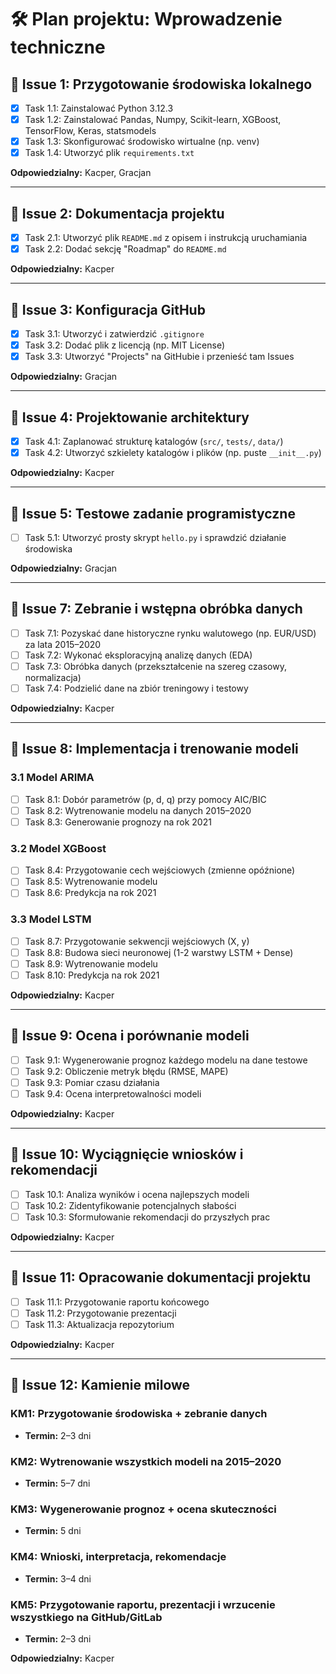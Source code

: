 # 🛠️ Plan projektu: Wprowadzenie techniczne

## 📌 Issue 1: Przygotowanie środowiska lokalnego
- [x] Task 1.1: Zainstalować Python 3.12.3
- [x] Task 1.2: Zainstalować Pandas, Numpy, Scikit-learn, XGBoost, TensorFlow, Keras, statsmodels
- [x] Task 1.3: Skonfigurować środowisko wirtualne (np. venv)
- [x] Task 1.4: Utworzyć plik `requirements.txt`

**Odpowiedzialny:** Kacper, Gracjan


---

## 📌 Issue 2: Dokumentacja projektu
- [x] Task 2.1: Utworzyć plik `README.md` z opisem i instrukcją uruchamiania
- [x] Task 2.2: Dodać sekcję "Roadmap" do `README.md`

**Odpowiedzialny:** Kacper  


---

## 📌 Issue 3: Konfiguracja GitHub
- [x] Task 3.1: Utworzyć i zatwierdzić `.gitignore`
- [x] Task 3.2: Dodać plik z licencją (np. MIT License)
- [x] Task 3.3: Utworzyć "Projects" na GitHubie i przenieść tam Issues

**Odpowiedzialny:** Gracjan

---

## 📌 Issue 4: Projektowanie architektury
- [x] Task 4.1: Zaplanować strukturę katalogów (`src/`, `tests/`, `data/`)
- [x] Task 4.2: Utworzyć szkielety katalogów i plików (np. puste `__init__.py`)

**Odpowiedzialny:** Kacper  


---

## 📌 Issue 5: Testowe zadanie programistyczne
- [ ] Task 5.1: Utworzyć prosty skrypt `hello.py` i sprawdzić działanie środowiska

**Odpowiedzialny:** Gracjan


---

## 📌 Issue 7: Zebranie i wstępna obróbka danych
- [ ] Task 7.1: Pozyskać dane historyczne rynku walutowego (np. EUR/USD) za lata 2015–2020
- [ ] Task 7.2: Wykonać eksploracyjną analizę danych (EDA)
- [ ] Task 7.3: Obróbka danych (przekształcenie na szereg czasowy, normalizacja)
- [ ] Task 7.4: Podzielić dane na zbiór treningowy i testowy

**Odpowiedzialny:** Kacper


---

## 📌 Issue 8: Implementacja i trenowanie modeli
### 3.1 Model ARIMA
- [ ] Task 8.1: Dobór parametrów (p, d, q) przy pomocy AIC/BIC
- [ ] Task 8.2: Wytrenowanie modelu na danych 2015–2020
- [ ] Task 8.3: Generowanie prognozy na rok 2021

### 3.2 Model XGBoost
- [ ] Task 8.4: Przygotowanie cech wejściowych (zmienne opóźnione)
- [ ] Task 8.5: Wytrenowanie modelu
- [ ] Task 8.6: Predykcja na rok 2021

### 3.3 Model LSTM
- [ ] Task 8.7: Przygotowanie sekwencji wejściowych (X, y)
- [ ] Task 8.8: Budowa sieci neuronowej (1-2 warstwy LSTM + Dense)
- [ ] Task 8.9: Wytrenowanie modelu
- [ ] Task 8.10: Predykcja na rok 2021

**Odpowiedzialny:** Kacper


---

## 📌 Issue 9: Ocena i porównanie modeli
- [ ] Task 9.1: Wygenerowanie prognoz każdego modelu na dane testowe
- [ ] Task 9.2: Obliczenie metryk błędu (RMSE, MAPE)
- [ ] Task 9.3: Pomiar czasu działania
- [ ] Task 9.4: Ocena interpretowalności modeli

**Odpowiedzialny:** Kacper


---

## 📌 Issue 10: Wyciągnięcie wniosków i rekomendacji
- [ ] Task 10.1: Analiza wyników i ocena najlepszych modeli
- [ ] Task 10.2: Zidentyfikowanie potencjalnych słabości
- [ ] Task 10.3: Sformułowanie rekomendacji do przyszłych prac

**Odpowiedzialny:** Kacper


---

## 📌 Issue 11: Opracowanie dokumentacji projektu
- [ ] Task 11.1: Przygotowanie raportu końcowego
- [ ] Task 11.2: Przygotowanie prezentacji
- [ ] Task 11.3: Aktualizacja repozytorium

**Odpowiedzialny:** Kacper


---

## 📌 Issue 12: Kamienie milowe
### KM1: Przygotowanie środowiska + zebranie danych
- **Termin:** 2–3 dni

### KM2: Wytrenowanie wszystkich modeli na 2015–2020
- **Termin:** 5–7 dni

### KM3: Wygenerowanie prognoz + ocena skuteczności
- **Termin:** 5 dni

### KM4: Wnioski, interpretacja, rekomendacje
- **Termin:** 3–4 dni

### KM5: Przygotowanie raportu, prezentacji i wrzucenie wszystkiego na GitHub/GitLab
- **Termin:** 2–3 dni

**Odpowiedzialny:** Kacper
